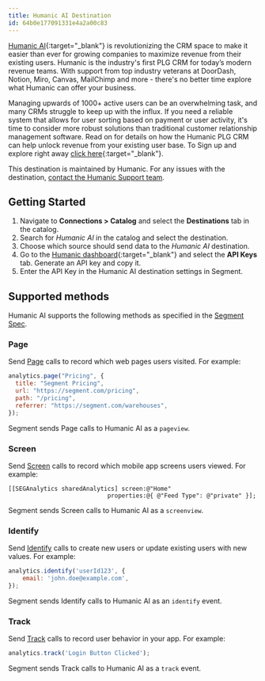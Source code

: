 ```yaml
---
title: Humanic AI Destination
id: 64b0e177091331e4a2a00c83
---
```


[Humanic AI](https://humanic.ai/?utm_source=segmentio&utm_medium=docs&utm_campaign=partners){:target="_blank"} is revolutionizing the CRM space to make it easier than ever for growing companies to maximize revenue from their existing users. Humanic is the industry's first PLG CRM for today’s modern revenue teams. With support from top industry veterans at DoorDash, Notion, Miro, Canvas, MailChimp and more - there's no better time explore what Humanic can offer your business.

Managing upwards of 1000+ active users can be an overwhelming task, and many CRMs struggle to keep up with the influx. If you need a reliable system that allows for user sorting based on payment or user activity, it's time to consider more robust solutions than traditional customer relationship management software. Read on for details on how the Humanic PLG CRM can help unlock revenue from your existing user base. To Sign up and explore right away [click here](https://humanic.ai/signup?utm_source=segmentio&utm_medium=docs&utm_campaign=partners){:target="_blank"}.

This destination is maintained by Humanic. For any issues with the destination, [contact the Humanic Support team](mailto:support@humanic.ai).

## Getting Started

1. Navigate to **Connections > Catalog** and select the **Destinations** tab in the catalog. 
2. Search for *Humanic AI* in the catalog and select the destination. 
3. Choose which source should send data to the *Humanic AI* destination. 
4. Go to the [Humanic dashboard](https://dashboard.humanic.ai/dashboard/profile/){:target="_blank"} and select the **API Keys** tab. Generate an API key and copy it. 
5. Enter the API Key in the Humanic AI destination settings in Segment. 


## Supported methods

Humanic AI supports the following methods as specified in the [Segment Spec](/docs/connections/spec).

### Page

Send [Page](/docs/connections/spec/page) calls to record which web pages users visited. For example:

```js
analytics.page("Pricing", {
  title: "Segment Pricing",
  url: "https://segment.com/pricing",
  path: "/pricing",
  referrer: "https://segment.com/warehouses",
});
```

Segment sends Page calls to Humanic AI as a `pageview`.

### Screen

Send [Screen](/docs/connections/spec/screen) calls to record which mobile app screens users viewed. For example:

```obj-c
[[SEGAnalytics sharedAnalytics] screen:@"Home"
                            properties:@{ @"Feed Type": @"private" }];
```

Segment sends Screen calls to Humanic AI as a `screenview`.

### Identify

Send [Identify](/docs/connections/spec/identify) calls to create new users or update existing users with new values. For example:

```js
analytics.identify('userId123', {
    email: 'john.doe@example.com',
});
```

Segment sends Identify calls to Humanic AI as an `identify` event.

### Track

Send [Track](/docs/connections/spec/track) calls to record user behavior in your app. For example:

```js
analytics.track('Login Button Clicked');
```

Segment sends Track calls to Humanic AI as a `track` event.

